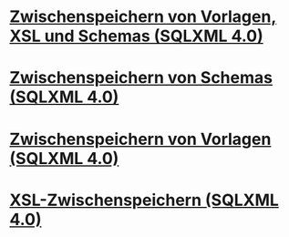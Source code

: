 # [Zwischenspeichern von Vorlagen, XSL und Schemas (SQLXML 4.0)](caching-templates-xsl-and-schemas-sqlxml-4-0.md)
# [Zwischenspeichern von Schemas (SQLXML 4.0)](schema-caching-sqlxml-4-0.md)
# [Zwischenspeichern von Vorlagen (SQLXML 4.0)](template-caching-sqlxml-4-0.md)
# [XSL-Zwischenspeichern (SQLXML 4.0)](xsl-caching-sqlxml-4-0.md)
